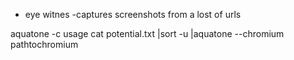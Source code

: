 * eye witnes -captures screenshots from a lost of urls

aquatone -c
usage 
cat potential.txt |sort -u |aquatone --chromium pathtochromium

